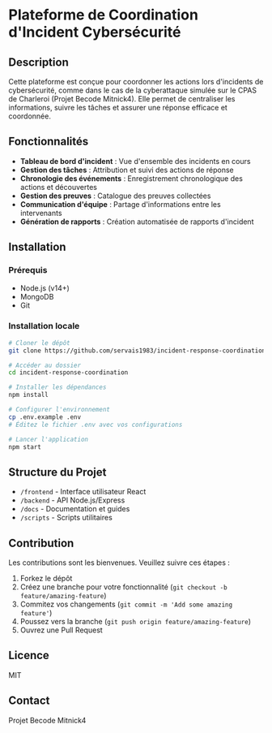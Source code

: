 # Plateforme de Coordination d'Incident Cybersécurité

## Description
Cette plateforme est conçue pour coordonner les actions lors d'incidents de cybersécurité, comme dans le cas de la cyberattaque simulée sur le CPAS de Charleroi (Projet Becode Mitnick4). Elle permet de centraliser les informations, suivre les tâches et assurer une réponse efficace et coordonnée.

## Fonctionnalités
- **Tableau de bord d'incident** : Vue d'ensemble des incidents en cours
- **Gestion des tâches** : Attribution et suivi des actions de réponse
- **Chronologie des événements** : Enregistrement chronologique des actions et découvertes
- **Gestion des preuves** : Catalogue des preuves collectées
- **Communication d'équipe** : Partage d'informations entre les intervenants
- **Génération de rapports** : Création automatisée de rapports d'incident

## Installation

### Prérequis
- Node.js (v14+)
- MongoDB
- Git

### Installation locale
```bash
# Cloner le dépôt
git clone https://github.com/servais1983/incident-response-coordination.git

# Accéder au dossier
cd incident-response-coordination

# Installer les dépendances
npm install

# Configurer l'environnement
cp .env.example .env
# Éditez le fichier .env avec vos configurations

# Lancer l'application
npm start
```

## Structure du Projet
- `/frontend` - Interface utilisateur React
- `/backend` - API Node.js/Express
- `/docs` - Documentation et guides
- `/scripts` - Scripts utilitaires

## Contribution
Les contributions sont les bienvenues. Veuillez suivre ces étapes :
1. Forkez le dépôt
2. Créez une branche pour votre fonctionnalité (`git checkout -b feature/amazing-feature`)
3. Commitez vos changements (`git commit -m 'Add some amazing feature'`)
4. Poussez vers la branche (`git push origin feature/amazing-feature`)
5. Ouvrez une Pull Request

## Licence
MIT

## Contact
Projet Becode Mitnick4
